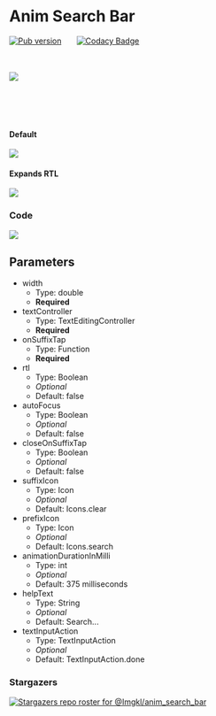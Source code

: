 # Anim Search Bar

[![Pub version](https://img.shields.io/pub/v/anim_search_bar)](https://pub.dev/packages/anim_search_bar) &nbsp; &nbsp; &nbsp; [![Codacy Badge](https://api.codacy.com/project/badge/Grade/5b71a1abd5354eecbe4a99fb298c81e2)](https://app.codacy.com/gh/Imgkl/anim_search_bar?utm_source=github.com&utm_medium=referral&utm_content=Imgkl/anim_search_bar&utm_campaign=Badge_Grade_Settings)
<br>
<br>
<br>

<img src ="https://i.ibb.co/hYf13Yh/f.png">

<br>
<br>
<br>
<br>
<br>

#### Default
<img src ="https://i.ibb.co/YyPgkgg/ezgif-com-gif-maker.gif">

#### Expands RTL
<img src ="https://i.ibb.co/FxMJW8K/RPReplay-Final1611222562.gif">

### Code
<img src="https://i.ibb.co/k80JSS3/carbon.png">

## Parameters
  - width
    - Type: double
    - <b>Required</b>
  - textController
    - Type: TextEditingController
    - <b>Required</b>
  -  onSuffixTap
     - Type: Function
     - <b>Required</b>
-  rtl
     - Type: Boolean
     - <i>Optional</i>
     - Default: false
-  autoFocus
     - Type: Boolean
     - <i>Optional</i>
     - Default: false
-  closeOnSuffixTap
     - Type: Boolean
     - <i>Optional</i>
     - Default: false
  -  suffixIcon
     - Type: Icon
     - <i>Optional</i>
     - Default: Icons.clear
  -  prefixIcon
     - Type: Icon
     - <i>Optional</i>
     - Default: Icons.search
  -  animationDurationInMilli
     - Type: int
     - <i>Optional</i>
     - Default: 375 milliseconds
  -  helpText
     - Type: String
      - <i>Optional</i>
      - Default: Search...
  - textInputAction
    - Type: TextInputAction
    - <i>Optional</i>
    - Default: TextInputAction.done

### Stargazers
[![Stargazers repo roster for @Imgkl/anim_search_bar](https://reporoster.com/stars/Imgkl/anim_search_bar)](https://github.com/Imgkl/anim_search_bar/stargazers)
